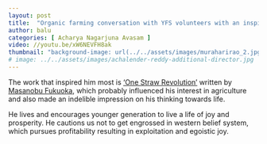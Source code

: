 ```yaml
---
layout: post
title:  "Organic farming conversation with YFS volunteers with an inspiring Environmentalist, Murahari Rao"
author: balu
categories: [ Acharya Nagarjuna Avasam ]
video: //youtu.be/xW6NEVFH8ak
thumbnail: "background-image: url(../../assets/images/muraharirao_2.jpg);"
# image: ../../assets/images/achalender-reddy-additional-director.jpg
---
```


The work that inspired him most is [‘One Straw Revolution’](https://en.wikipedia.org/wiki/Masanobu_Fukuoka) written by [Masanobu Fukuoka](https://en.wikipedia.org/wiki/Masanobu_Fukuoka), which probably influenced his interest in agriculture and also made an indelible impression on his thinking towards life.

He lives and encourages younger generation to live a life of joy and prosperity. He cautions us not to get engrossed in western belief system, which pursues profitability resulting in exploitation and egoistic joy.